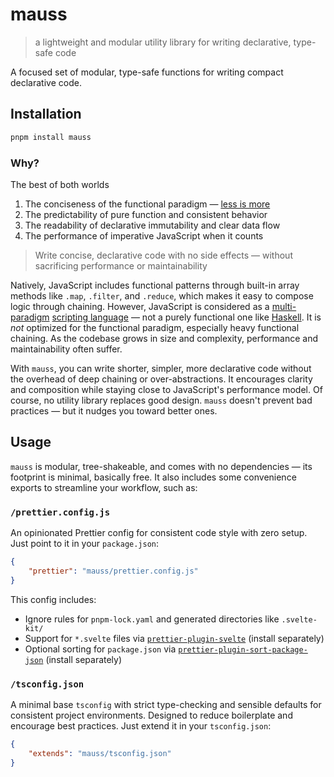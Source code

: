 # mauss

> a lightweight and modular utility library for writing declarative, type-safe code

A focused set of modular, type-safe functions for writing compact declarative code.

## Installation

```bash
pnpm install mauss
```

### Why?

The best of both worlds

1. The conciseness of the functional paradigm — [less is more](https://spectrum.ieee.org/functional-programming)
2. The predictability of pure function and consistent behavior
3. The readability of declarative immutability and clear data flow
4. The performance of imperative JavaScript when it counts

> Write concise, declarative code with no side effects — without sacrificing performance or maintainability

Natively, JavaScript includes functional patterns through built-in array methods like `.map`, `.filter`, and `.reduce`, which makes it easy to compose logic through chaining. However, JavaScript is considered as a [multi-paradigm](https://en.wikipedia.org/wiki/JavaScript) [scripting language](https://developer.mozilla.org/en-US/docs/Learn/JavaScript/First_steps/What_is_JavaScript) — not a purely functional one like [Haskell](https://www.haskell.org/). It is _not_ optimized for the functional paradigm, especially heavy functional chaining. As the codebase grows in size and complexity, performance and maintainability often suffer.

With `mauss`, you can write shorter, simpler, more declarative code without the overhead of deep chaining or over-abstractions. It encourages clarity and composition while staying close to JavaScript's performance model. Of course, no utility library replaces good design. `mauss` doesn't prevent bad practices — but it nudges you toward better ones.

## Usage

`mauss` is modular, tree-shakeable, and comes with no dependencies — its footprint is minimal, basically free. It also includes some convenience exports to streamline your workflow, such as:

<!-- use `size-limit` to show the minimal footprint -->

### `/prettier.config.js`

An opinionated Prettier config for consistent code style with zero setup. Just point to it in your `package.json`:

```json
{
	"prettier": "mauss/prettier.config.js"
}
```

This config includes:

- Ignore rules for `pnpm-lock.yaml` and generated directories like `.svelte-kit/`
- Support for `*.svelte` files via [`prettier-plugin-svelte`](https://github.com/sveltejs/prettier-plugin-svelte) (install separately)
- Optional sorting for `package.json` via [`prettier-plugin-sort-package-json`](https://github.com/ignatiusmb/prettier-plugin-sort-package-json) (install separately)

### `/tsconfig.json`

A minimal base `tsconfig` with strict type-checking and sensible defaults for consistent project environments. Designed to reduce boilerplate and encourage best practices. Just extend it in your `tsconfig.json`:

```json
{
	"extends": "mauss/tsconfig.json"
}
```
